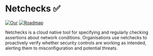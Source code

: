 # Netchecks :white_check_mark:

[![Our](https://img.shields.io/static/v1?label=Our&message=Website&color=blue)](https://netchecks.io/)
[![Roadmap](https://img.shields.io/static/v1?label=Roadmap&message=public&color=blueviolet)](https://docs.netchecks.io/docs/roadmap)


Netchecks is a cloud native tool for specifying and regularly checking assertions about network conditions. Organisations use netchecks to proactively verify whether security controls are working as intended, alerting them to misconfiguration and potential threats.
